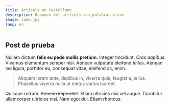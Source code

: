 ```yaml
---
title: Artículo en Castellano
description: Resumen del artículo con palabras clave
image: lake.jpg
lang: es
---
```

## Post de prueba

Nullam dictum **felis eu pede mollis pretium**. Integer tincidunt. *Cras dapibus*. Vivamus elementum semper nisi. Aenean vulputate eleifend tellus. Aenean leo ligula, porttitor eu, consequat vitae, eleifend ac, enim. 

> Aliquam lorem ante, dapibus in, viverra quis, feugiat a, tellus. Phasellus viverra nulla ut metus varius laoreet. 

Quisque rutrum. ~~Aenean imperdiet~~. Etiam ultricies nisi vel augue. Curabitur ullamcorper ultricies nisi. Nam eget dui. Etiam rhoncus.
